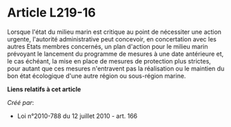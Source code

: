 # Article L219-16

Lorsque l'état du milieu marin est critique au point de nécessiter une action urgente, l'autorité administrative peut
concevoir, en concertation avec les autres Etats membres concernés, un plan d'action pour le milieu marin prévoyant le
lancement du programme de mesures à une date antérieure et, le cas échéant, la mise en place de mesures de protection plus
strictes, pour autant que ces mesures n'entravent pas la réalisation ou le maintien du bon état écologique d'une autre région
ou sous-région marine.

**Liens relatifs à cet article**

_Créé par_:

  - Loi n°2010-788 du 12 juillet 2010 - art. 166
